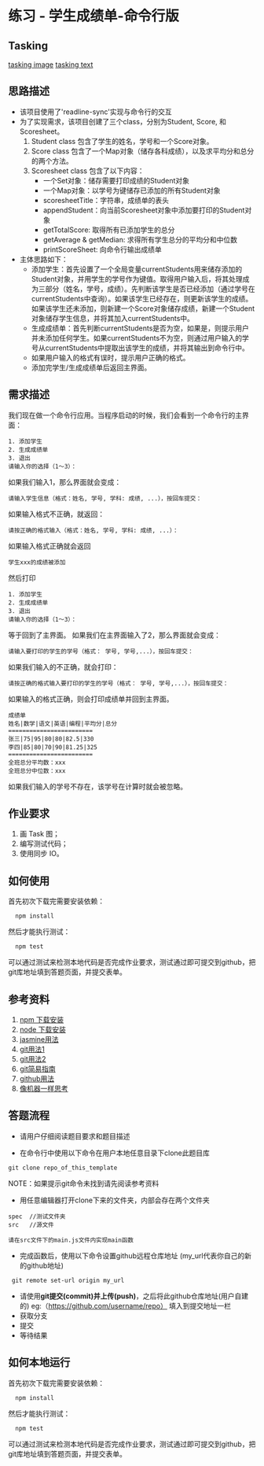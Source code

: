 #  练习 - 学生成绩单-命令行版

## Tasking
[tasking image](https://ws3.sinaimg.cn/large/006tNc79ly1fyyi60a1jlj31360u0q7o.jpg)
[tasking text](https://ws4.sinaimg.cn/large/006tNc79ly1fyyiccubwyj315k0u0wmh.jpg)

## 思路描述
* 该项目使用了'readline-sync'实现与命令行的交互
* 为了实现需求，该项目创建了三个class，分别为Student, Score, 和Scoresheet。
    1. Student class 包含了学生的姓名，学号和一个Score对象。
    2. Score class 包含了一个Map对象（储存各科成绩），以及求平均分和总分的两个方法。
    3. Scoresheet class 包含了以下内容：
        * 一个Set对象：储存需要打印成绩的Student对象
        * 一个Map对象：以学号为键储存已添加的所有Student对象
        * scoresheetTitle：字符串，成绩单的表头
        * appendStudent：向当前Scoresheet对象中添加要打印的Student对象
        * getTotalScore: 取得所有已添加学生的总分
        * getAverage & getMedian: 求得所有学生总分的平均分和中位数
        * printScoreSheet: 向命令行输出成绩单
* 主体思路如下：
    * 添加学生：首先设置了一个全局变量currentStudents<Map>用来储存添加的Student对象，并用学生的学号作为键值。取得用户输入后，将其处理成为三部分（姓名，学号，成绩）。先判断该学生是否已经添加（通过学号在currentStudents中查询）。如果该学生已经存在，则更新该学生的成绩。如果该学生还未添加，则新建一个Score对象储存成绩，新建一个Student对象储存学生信息，并将其加入currentStudents中。
    * 生成成绩单：首先判断currentStudents是否为空，如果是，则提示用户并未添加任何学生。如果currentStudents不为空，则通过用户输入的学号从currentStudents中提取出该学生的成绩，并将其输出到命令行中。
    * 如果用户输入的格式有误时，提示用户正确的格式。
    * 添加完学生/生成成绩单后返回主界面。

## 需求描述
我们现在做一个命令行应用。当程序启动的时候，我们会看到一个命令行的主界面：
```
1. 添加学生
2. 生成成绩单
3. 退出
请输入你的选择（1～3）：
```
如果我们输入1，那么界面就会变成：
```
请输入学生信息（格式：姓名, 学号, 学科: 成绩, ...），按回车提交：
```
如果输入格式不正确，就返回：
```
请按正确的格式输入（格式：姓名, 学号, 学科: 成绩, ...）：
```
如果输入格式正确就会返回
```
学生xxx的成绩被添加
```
然后打印
```
1. 添加学生
2. 生成成绩单
3. 退出
请输入你的选择（1～3）：
```
等于回到了主界面。
如果我们在主界面输入了2，那么界面就会变成：
```
请输入要打印的学生的学号（格式： 学号, 学号,...），按回车提交：
```
如果我们输入的不正确，就会打印：
```
请按正确的格式输入要打印的学生的学号（格式： 学号, 学号,...），按回车提交：
```
如果输入的格式正确，则会打印成绩单并回到主界面。
```
成绩单
姓名|数学|语文|英语|编程|平均分|总分
========================
张三|75|95|80|80|82.5|330
李四|85|80|70|90|81.25|325
========================
全班总分平均数：xxx
全班总分中位数：xxx
```
如果我们输入的学号不存在，该学号在计算时就会被忽略。

## 作业要求
1. 画 Task 图；
1. 编写测试代码；
1. 使用同步 IO。

## 如何使用

首先初次下载完需要安装依赖：
```
  npm install
```

然后才能执行测试：

```
  npm test
```

可以通过测试来检测本地代码是否完成作业要求，测试通过即可提交到github，把git库地址填到答题页面，并提交表单。

## 参考资料
1. [npm 下载安装](https://github.com/npm/npm)
2. [node 下载安装](https://github.com/creationix/nvm)
3. [jasmine用法](http://jasmine.github.io/2.4/introduction.html)
4. [git用法1](https://github.com/doggy8088/Learn-Git-in-30-days/blob/master/docs/02%20%E5%9C%A8%20Windows%20%E5%B9%B3%E5%8F%B0%E5%BF%85%E8%A3%9D%E7%9A%84%E4%B8%89%E5%A5%97%20Git%20%E5%B7%A5%E5%85%B7.markdown)
5. [git用法2](https://try.github.io/levels/1/challenges/1)
6. [git简易指南](http://gitref.org/zh/index.html)
7. [github用法](https://guides.github.com/activities/hello-world/)
1. [像机器一样思考](https://www.zybuluo.com/jtong/note/403738)

## 答题流程
- 请用户仔细阅读题目要求和题目描述

- 在命令行中使用以下命令在用户本地任意目录下clone此题目库
```
git clone repo_of_this_template
```
NOTE：如果提示git命令未找到请先阅读参考资料
- 用任意编辑器打开clone下来的文件夹，内部会存在两个文件夹
```
spec  //测试文件夹
src   //源文件
```
`请在src文件下的main.js文件内实现main函数`

- 完成函数后，使用以下命令设置github远程仓库地址 (my_url代表你自己的新的github地址)
```
 git remote set-url origin my_url
```
- 请使用**git提交(commit)**并**上传(push)**，之后将此github仓库地址(用户自建的) eg:（https://github.com/username/repo） 填入到提交地址一栏
- 获取分支
- 提交
- 等待结果


## 如何本地运行

首先初次下载完需要安装依赖：

```
  npm install
```

然后才能执行测试：

```
  npm test
```

可以通过测试来检测本地代码是否完成作业要求，测试通过即可提交到github，把git库地址填到答题页面，并提交表单。
